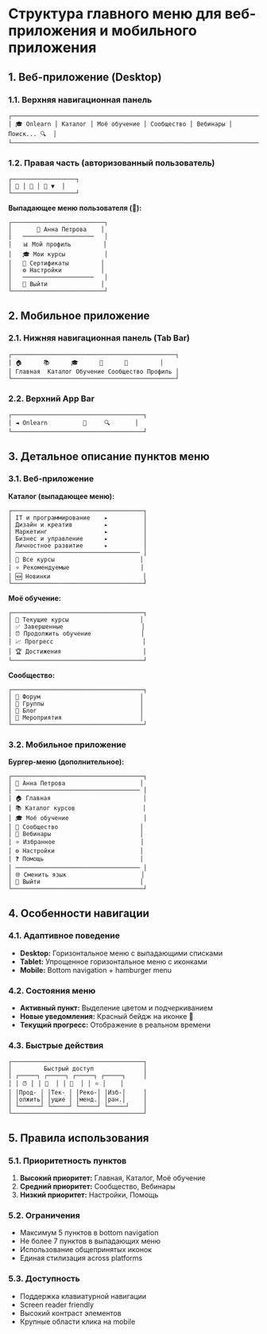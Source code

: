 
# Структура главного меню для веб-приложения и мобильного приложения

## 1. Веб-приложение (Desktop)

### 1.1. Верхняя навигационная панель
```
┌─────────────────────────────────────────────────────────────────────────────┐
│ 🎓 Onlearn │ Каталог │ Моё обучение │ Сообщество │ Вебинары │ Поиск... 🔍  │
└─────────────────────────────────────────────────────────────────────────────┘
```

### 1.2. Правая часть (авторизованный пользователь)
```
┌──────────────────┐
│ 🔔 │ 💬 │ 👤 ▼  │
└──────────────────┘
```

**Выпадающее меню пользователя (👤):**
```
┌──────────────────────────┐
│       👤 Анна Петрова    │
│   ────────────────────   │
│   📊 Мой профиль         │
│   🎓 Мои курсы           │
│   📜 Сертификаты         │
│   ⚙️ Настройки           │
│   ────────────────────   │
│   🚪 Выйти               │
└──────────────────────────┘
```

## 2. Мобильное приложение

### 2.1. Нижняя навигационная панель (Tab Bar)
```
┌──────────────────────────────────────────────┐
│ 🏠      📚      🎓      👥      👤         │
│ Главная  Каталог Обучение Сообщество Профиль │
└──────────────────────────────────────────────┘
```

### 2.2. Верхний App Bar
```
┌─────────────────────────────────────┐
│ ◄ Onlearn          🔔     🔍       │
└─────────────────────────────────────┘
```

## 3. Детальное описание пунктов меню

### 3.1. Веб-приложение

**Каталог (выпадающее меню):**
```
┌─────────────────────────────────────┐
│ IT и программирование    ▸          │
│ Дизайн и креатив         ▸          │
│ Маркетинг                ▸          │
│ Бизнес и управление      ▸          │
│ Личностное развитие      ▸          │
│ ─────────────────────────────────── │
│ 🎯 Все курсы                        │
│ ⭐ Рекомендуемые                    │
│ 🆕 Новинки                          │
└─────────────────────────────────────┘
```

**Моё обучение:**
```
┌─────────────────────────────────────┐
│ 📖 Текущие курсы                    │
│ ✅ Завершенные                      │
│ ⏰ Продолжить обучение              │
│ 📈 Прогресс                         │
│ 🏆 Достижения                       │
└─────────────────────────────────────┘
```

**Сообщество:**
```
┌─────────────────────────────────────┐
│ 💬 Форум                            │
│ 👥 Группы                           │
│ 📝 Блог                             │
│ 🎯 Мероприятия                      │
└─────────────────────────────────────┘
```

### 3.2. Мобильное приложение

**Бургер-меню (дополнительное):**
```
┌─────────────────────────────────────┐
│ 👤 Анна Петрова                     │
│ ─────────────────────────────────── │
│ 🏠 Главная                          │
│ 📚 Каталог курсов                   │
│ 🎓 Моё обучение                     │
│ 👥 Сообщество                       │
│ 📅 Вебинары                         │
│ ⭐ Избранное                        │
│ ⚙️ Настройки                        │
│ ❓ Помощь                           │
│ ─────────────────────────────────── │
│ 🌐 Сменить язык                     │
│ 🚪 Выйти                            │
└─────────────────────────────────────┘
```

## 4. Особенности навигации

### 4.1. Адаптивное поведение
- **Desktop:** Горизонтальное меню с выпадающими списками
- **Tablet:** Упрощенное горизонтальное меню с иконками
- **Mobile:** Bottom navigation + hamburger menu

### 4.2. Состояния меню
- **Активный пункт:** Выделение цветом и подчеркиванием
- **Новые уведомления:** Красный бейдж на иконке 🔔
- **Текущий прогресс:** Отображение в реальном времени

### 4.3. Быстрые действия
```
┌─────────────────────────────────────┐
│         Быстрый доступ              │
│ ┌─────┐ ┌─────┐ ┌─────┐ ┌─────┐     │
│ │ ⏰ │ │ 📖  │ │ 🎯  │ │ ⭐ │    │
│ │Прод- │ │Тек- │ │Реко-│ │Изб-│     │
│ │олжить│ │ущие │ │менд.│ │ран.│     │
│ └──────┘ └─────┘ └─────┘ └─────┘    │
└─────────────────────────────────────┘
```

## 5. Правила использования

### 5.1. Приоритетность пунктов
1. **Высокий приоритет:** Главная, Каталог, Моё обучение
2. **Средний приоритет:** Сообщество, Вебинары  
3. **Низкий приоритет:** Настройки, Помощь

### 5.2. Ограничения
- Максимум 5 пунктов в bottom navigation
- Не более 7 пунктов в выпадающих меню
- Использование общепринятых иконок
- Единая стилизация across platforms

### 5.3. Доступность
- Поддержка клавиатурной навигации
- Screen reader friendly
- Высокий контраст элементов
- Крупные области клика на mobile

